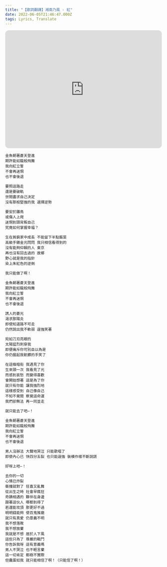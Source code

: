 ```yaml
---
title: "【歌詞翻譯】湘南乃風 - 紅"
date: 2022-06-05T21:46:47.000Z
tags: Lyrics, Translate
---
```


<iframe style="border-radius:12px" src="https://open.spotify.com/embed/track/7Kyh4musIxUJhuhOVgR60f?utm_source=generator" width="100%" height="380" frameBorder="0" allowfullscreen="" allow="autoplay; clipboard-write; encrypted-media; fullscreen; picture-in-picture"></iframe>

```
金魚朝著蒼天登進
期許能如龍般飛舞
我向紅立誓
不會再迷惘
也不會後退

要照這路走
還是要破軌
世間盡求自己決定
沒有那般堅強的我 選擇逆勢

要安於雛鳥
或傷人上爬
迷惘到頭背叛自己
究竟如何掌握幸福？

生在貧窮家中成長 不能留下半點飯菜
高級手錶金光閃閃 我只相信看得到的
沒有能夠仰賴的人 東京
再也沒有回去過的 故鄉
野心就是我的指針
染上朱紅色的逆側

我只能做了啊！

金魚朝著蒼天登進
期許能如龍般飛舞
我向紅立誓
不會再迷惘
也不會後退

誘人的蒼光
渴求那陽炎
即使知道路不可走
仍然說出我不軟弱 逞強笑著

宛如刀刃亮眼的
太陽猛烈刺穿我
即便痛斥你可別自以為是
你仍握起我骯髒的手笑了

在這條暗街 我遇見了你
生來頭一次 我看見了光
而感到哀愁 而變得喜歡
會開始想著 這是為了你
就只有你能 讓我強烈地 
這樣感受到 自己像自己
不知不覺間 察覺這命運
我們卻無法 再一同並走

就只能去了吧―！

金魚朝著蒼天登進
期許能如龍般飛舞
我向紅立誓
不會再迷惘
也不會後退

男人沒辦法 大聲地哭泣 只能歌唱了
即使內心已 快四分五裂 也只能逞強 裝模作樣不斷說謊

好呀上吧―！

去你的一切
心情已炸裂
衝撞就對了 狂喜又亂舞
從出生之時 社會早瘋狂
奇蹟相遇的 夥伴在身邊
跟著這伙人 哪都到得了
若還能攻頂 那更好不過
明明錢能夠 使百鬼推磨
就只有真愛 仍意義不明
我不想落敗
我不想放棄
我就是不想 居於人下風
這些只為了 尊嚴的戰鬥
你告訴我呀 這有意義嗎
男人不哭泣 也不輕言棄
這一切肯定 都極不實際
但蠢蛋如我 就只能相信了啊！（只能信了啊！）
```
